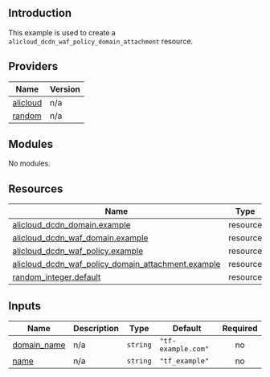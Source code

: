<!-- BEGIN_TF_DOCS -->
## Introduction

This example is used to create a `alicloud_dcdn_waf_policy_domain_attachment` resource.

## Providers

| Name | Version |
|------|---------|
| <a name="provider_alicloud"></a> [alicloud](#provider\_alicloud) | n/a |
| <a name="provider_random"></a> [random](#provider\_random) | n/a |

## Modules

No modules.

## Resources

| Name | Type |
|------|------|
| [alicloud_dcdn_domain.example](https://registry.terraform.io/providers/aliyun/alicloud/latest/docs/resources/dcdn_domain) | resource |
| [alicloud_dcdn_waf_domain.example](https://registry.terraform.io/providers/aliyun/alicloud/latest/docs/resources/dcdn_waf_domain) | resource |
| [alicloud_dcdn_waf_policy.example](https://registry.terraform.io/providers/aliyun/alicloud/latest/docs/resources/dcdn_waf_policy) | resource |
| [alicloud_dcdn_waf_policy_domain_attachment.example](https://registry.terraform.io/providers/aliyun/alicloud/latest/docs/resources/dcdn_waf_policy_domain_attachment) | resource |
| [random_integer.default](https://registry.terraform.io/providers/hashicorp/random/latest/docs/resources/integer) | resource |

## Inputs

| Name | Description | Type | Default | Required |
|------|-------------|------|---------|:--------:|
| <a name="input_domain_name"></a> [domain\_name](#input\_domain\_name) | n/a | `string` | `"tf-example.com"` | no |
| <a name="input_name"></a> [name](#input\_name) | n/a | `string` | `"tf_example"` | no |
<!-- END_TF_DOCS -->    